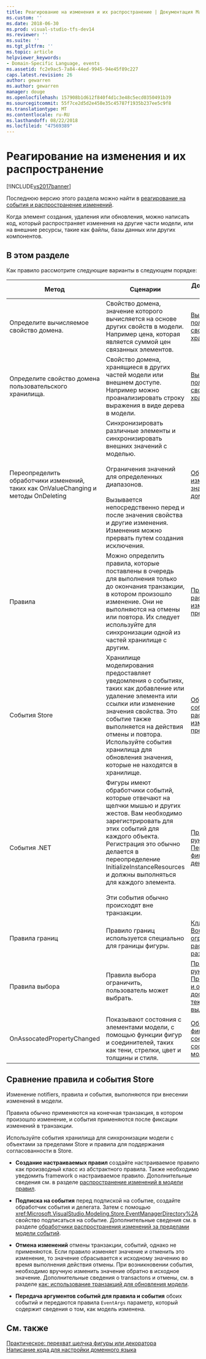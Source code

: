 ```yaml
---
title: Реагирование на изменения и их распространение | Документация Майкрософт
ms.custom: ''
ms.date: 2018-06-30
ms.prod: visual-studio-tfs-dev14
ms.reviewer: ''
ms.suite: ''
ms.tgt_pltfrm: ''
ms.topic: article
helpviewer_keywords:
- Domain-Specific Language, events
ms.assetid: fc2e9ac5-7a84-44ed-9945-94e45f89c227
caps.latest.revision: 26
author: gewarren
ms.author: gewarren
manager: douge
ms.openlocfilehash: 157908b1d612f840f4d1c3e48c5ecd0350491b39
ms.sourcegitcommit: 55f7ce2d5d2e458e35c45787f1935b237ee5c9f8
ms.translationtype: MT
ms.contentlocale: ru-RU
ms.lasthandoff: 08/22/2018
ms.locfileid: "47569389"
---
```

# <a name="responding-to-and-propagating-changes"></a>Реагирование на изменения и их распространение
[!INCLUDE[vs2017banner](../includes/vs2017banner.md)]

Последнюю версию этого раздела можно найти в [реагирование на события и распространение изменений](https://docs.microsoft.com/visualstudio/modeling/responding-to-and-propagating-changes).  
  
Когда элемент создания, удаления или обновления, можно написать код, который распространяет изменения на другие части модели, или на внешние ресурсы, такие как файлы, базы данных или других компонентов.  
  
## <a name="in-this-section"></a>В этом разделе  
 Как правило рассмотрите следующие варианты в следующем порядке:  
  
|Метод|Сценарии|Дополнительные сведения|  
|---------------|---------------|--------------------------|  
|Определите вычисляемое свойство домена.|Свойство домена, значение которого вычисляется на основе других свойств в модели. Например цена, которая является суммой цен связанных элементов.|[Вычисляемые и пользовательские свойства хранилища](../modeling/calculated-and-custom-storage-properties.md)|  
|Определите свойство домена пользовательского хранилища.|Свойство домена, хранящиеся в других частей модели или внешнем доступе. Например можно проанализировать строку выражения в виде дерева в модели.|[Вычисляемые и пользовательские свойства хранилища](../modeling/calculated-and-custom-storage-properties.md)|  
|Переопределить обработчики изменений, таких как OnValueChanging и методы OnDeleting|Синхронизировать различные элементы и синхронизировать внешних значений с моделью.<br /><br /> Ограничения значений для определенных диапазонов.<br /><br /> Вызывается непосредственно перед и после значения свойства и другие изменения. Изменения можно прервать путем создания исключения.|[Обработчики изменений значений свойств доменов](../modeling/domain-property-value-change-handlers.md)|  
|Правила|Можно определить правила, которые поставлены в очередь для выполнения только до окончания транзакции, в котором произошло изменение. Они не выполняются на отмены или повтора. Их следует используйте для синхронизации одной из частей хранилище с другим.|[Правила распространяют изменения в пределах модели](../modeling/rules-propagate-changes-within-the-model.md)|  
|События Store|Хранилище моделирования предоставляет уведомления о событиях, таких как добавление или удаление элемента или ссылки или изменение значения свойства. Это событие также выполняется на действия отмены и повтора. Используйте события хранилища для обновления значения, которые не находятся в хранилище.|[Обработчики событий распространяют изменения за пределы модели](../modeling/event-handlers-propagate-changes-outside-the-model.md)|  
|События .NET|Фигуры имеют обработчики событий, которые отвечают на щелчки мышью и других жестов. Вам необходимо зарегистрировать для этих событий для каждого объекта. Регистрация это обычно делается в переопределение InitializeInstanceResources и должны выполняться для каждого элемента.<br /><br /> Эти события обычно происходят вне транзакции.|[Практическое руководство. Перехват щелчка фигуры или декоратора](../modeling/how-to-intercept-a-click-on-a-shape-or-decorator.md)|  
|Правила границ|Правило границ используется специально для границы фигуры.|[Класс BoundsRules ограничивает расположение и размеры фигур](../modeling/boundsrules-constrain-shape-location-and-size.md)|  
|Правила выбора|Правила выбора ограничить, пользователь может выбрать.|[Практическое руководство. Предоставление и ограничение доступа к текущему выделению](../modeling/how-to-access-and-constrain-the-current-selection.md)|  
|OnAssocatedPropertyChanged|Показывают состояния с элементами модели, с помощью функции фигур и соединителей, таких как тени, стрелки, цвет и толщины и стиля.|[Обновление фигур и соединителей в соответствии с моделью](../modeling/updating-shapes-and-connectors-to-reflect-the-model.md)|  
  
## <a name="comparing-rules-and-store-events"></a>**Сравнение правила и события Store**  
 Изменение notifiers, правила и события, выполняются при внесении изменений в модели.  
  
 Правила обычно применяются на конечная транзакция, в котором произошло изменение, и события применяются после фиксации изменений в транзакции.  
  
 Используйте события хранилища для синхронизации модели с объектами за пределами Store и правила для поддержания согласованности в Store.  
  
-   **Создание настраиваемых правил** создайте настраиваемое правило как производный класс из абстрактного правила. Также необходимо уведомить framework о настраиваемое правило. Дополнительные сведения см. в разделе [распространение изменений в модели правил](../modeling/rules-propagate-changes-within-the-model.md).  
  
-   **Подписка на события** перед подпиской на событие, создайте обработчик события и делегата. Затем с помощью <xref:Microsoft.VisualStudio.Modeling.Store.EventManagerDirectory%2A>свойство подписаться на событие. Дополнительные сведения см. в разделе [обработчики распространения изменений за пределами модели событий](../modeling/event-handlers-propagate-changes-outside-the-model.md).  
  
-   **Отмена изменений** отмены транзакции, событий, однако не применяются. Если правило изменяет значение и отменить это изменение, то значение сбрасывается к исходному значению во время выполнения действия отмены. При возникновении события, необходимо вручную изменить значение обратно в исходное значение. Дополнительные сведения о transactons и отмены, см. в разделе [как: использование транзакций для обновления модели](../modeling/how-to-use-transactions-to-update-the-model.md).  
  
-   **Передача аргументов событий для правила и события** обоих событий и передаются правила `EventArgs` параметр, который содержит сведения о том, как модель изменена.  
  
## <a name="see-also"></a>См. также  
 [Практическое: перехват щелчка фигуры или декоратора](../modeling/how-to-intercept-a-click-on-a-shape-or-decorator.md)   
 [Написание кода для настройки доменного языка](../modeling/writing-code-to-customise-a-domain-specific-language.md)



